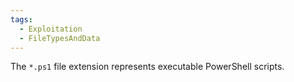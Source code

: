 ```yaml
---
tags:
  - Exploitation
  - FileTypesAndData
---
```

The `*.ps1` file extension represents executable PowerShell scripts.
